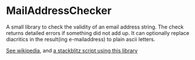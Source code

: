 # MailAddressChecker

A small library to check the validity of an email address string. The check returns detailed errors if something did not add up. It can optionally replace diacritics in the result(ing e-mailaddress) to plain ascii letters.

<a target="_blank" href="https://en.wikipedia.org/wiki/Email_address">See wikipedia</a>, 
and <a target="_blank" href="https://stackblitz.com/edit/web-platform-kabila?file=script.js">a stackblitz script using this library</a>
